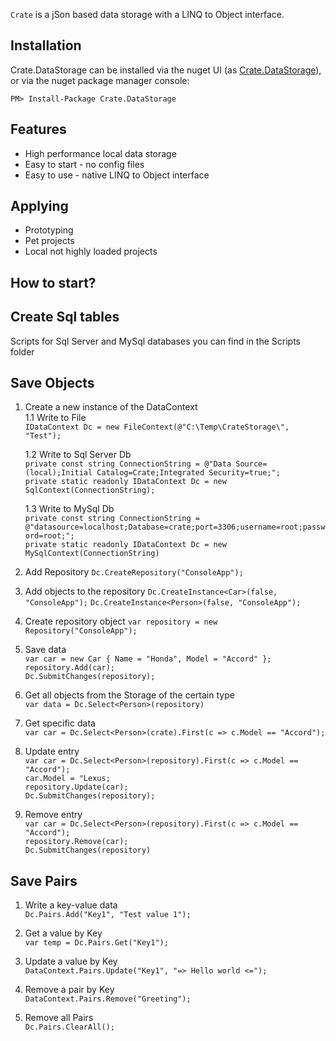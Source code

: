 `Crate` is a jSon based data storage with a LINQ to Object interface.

Installation
---

Crate.DataStorage can be installed via the nuget UI (as [Crate.DataStorage](https://www.nuget.org/packages/Crate.DataStorage/)), 
or via the nuget package manager console:

    PM> Install-Package Crate.DataStorage

Features
--

- High performance local data storage
- Easy to start - no config files
- Easy to use - native LINQ to Object interface

Applying
--
- Prototyping
- Pet projects
- Local not highly loaded projects

How to start?
---  

Create Sql tables
---
Scripts for Sql Server and MySql databases you can find in the Scripts folder


Save Objects
---

1. Create a new instance of the DataContext <br/>
    1.1 Write to File <br/>
    `IDataContext Dc = new FileContext(@"C:\Temp\CrateStorage\", "Test");`

    1.2 Write to Sql Server Db <br/>
    `private const string ConnectionString = @"Data Source=(local);Initial Catalog=Crate;Integrated Security=true;";` <br/>
    `private static readonly IDataContext Dc = new SqlContext(ConnectionString);`
    
    1.3 Write to MySql Db <br/>
    `private const string ConnectionString = @"datasource=localhost;Database=crate;port=3306;username=root;password=root;";` <br/>
    `private static readonly IDataContext Dc = new MySqlContext(ConnectionString)`

2. Add Repository
`Dc.CreateRepository("ConsoleApp");`

3. Add objects to the repository
`Dc.CreateInstance<Car>(false, "ConsoleApp");`
`Dc.CreateInstance<Person>(false, "ConsoleApp");`

3. Create repository object
`var repository = new Repository("ConsoleApp");`

3. Save data <br/>
`var car = new Car { Name = "Honda", Model = "Accord" };` <br/>
`repository.Add(car);` <br/>
`Dc.SubmitChanges(repository);`

4. Get all objects from the Storage of the certain type <br/>
`var data = Dc.Select<Person>(repository)`

5. Get specific data <br/>
`var car = Dc.Select<Person>(crate).First(c => c.Model == "Accord");`

6. Update entry <br/>
`var car = Dc.Select<Person>(repository).First(c => c.Model == "Accord");`<br/>
`car.Model = "Lexus;`<br/>
`repository.Update(car);`<br/>
`Dc.SubmitChanges(repository);`<br/>

7. Remove entry <br/>
`var car = Dc.Select<Person>(repository).First(c => c.Model == "Accord");`<br/>
`repository.Remove(car);`<br/>
`Dc.SubmitChanges(repository)`<br/>

Save Pairs
---

1. Write a key-value data <br/>
`Dc.Pairs.Add("Key1", "Test value 1");`

2. Get a value by Key <br/>
`var temp = Dc.Pairs.Get("Key1");`

3. Update a value by Key <br/>
`DataContext.Pairs.Update("Key1", "=> Hello world <=");`

4. Remove a pair by Key <br/>
`DataContext.Pairs.Remove("Greeting");`

5. Remove all Pairs <br/>
`Dc.Pairs.ClearAll();`
